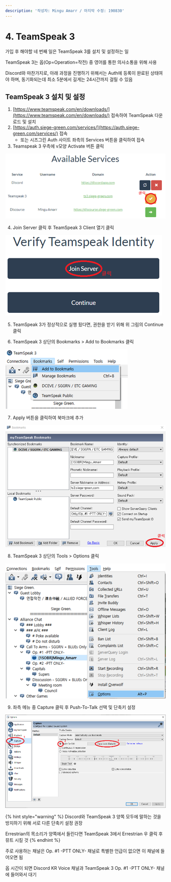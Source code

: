 ```yaml
---
description: '작성자: Mingu Amarr / 마지막 수정: 190830'
---
```


# 4. TeamSpeak 3

가입 후 해야할 네 번째 일은 TeamSpeak 3를 설치 및 설정하는 일

TeamSpeak 3는 옵\(Op=Operation=작전\) 중 영어를 통한 의사소통을 위해 사용

Discord와 마찬가지로, 아래 과정을 진행하기 위해서는 Auth에 등록이 완료된 상태여야 하며, 동기화되는데 최소 5분에서 길게는 24시간까지 걸릴 수 있음

## TeamSpeak 3 설치 및 설정

1. [https://www.teamspeak.com/en/downloads/](https://www.teamspeak.com/en/downloads/) 접속하여 TeamSpeak 다운로드 및 설치
2. [https://auth.siege-green.com/services/](https://auth.siege-green.com/services/) 접속
   * 또는 시즈그린 Auth 사이트 좌측의 Services 버튼을 클릭하여 접속
3. Teamspeak 3 우측에 v모양 Activate 버튼 클릭

![](../.gitbook/assets/image%20%2872%29.png)

   4. Join Server 클릭 후 TeamSpeak 3 Client 열기 클릭

![](../.gitbook/assets/image%20%2835%29.png)

   5. TeamSpeak 3가 정상적으로 실행 됬다면, 권한을 받기 위해 위 그림의 Continue 클릭

   6. TeamSpeak 3 상단의 Bookmarks &gt; Add to Bookmarks 클릭

![](../.gitbook/assets/image%20%2882%29.png)

   7. Apply 버튼을 클릭하여 북마크에 추가

![](../.gitbook/assets/image%20%289%29.png)

   8. TeamSpeak 3 상단의 Tools &gt; Options 클릭

![](../.gitbook/assets/image%20%28112%29.png)

   9. 좌측 메뉴 중 Capture 클릭 후 Push-To-Talk 선택 및 단축키 설정

![](../.gitbook/assets/image%20%2813%29.png)

{% hint style="warning" %}
Discord와 TeamSpeak 3 양쪽 모두에 말하는 것을 방지하기 위해 서로 다른 단축키 설정 권장

Errestrian의 목소리가 양쪽에서 들린다면 TeamSpeak 3에서 Errestrian 우 클릭 후 뮤트 시킬 것
{% endhint %}

주로 사용하는 채널은 Op. \#1 -PTT ONLY- 채널로 특별한 언급이 없으면 이 채널에 들어오면 됨

옵 시간이 되면 Discord KR Voice 채널과 TeamSpeak 3 Op. \#1 -PTT ONLY- 채널에 들어와서 대기

